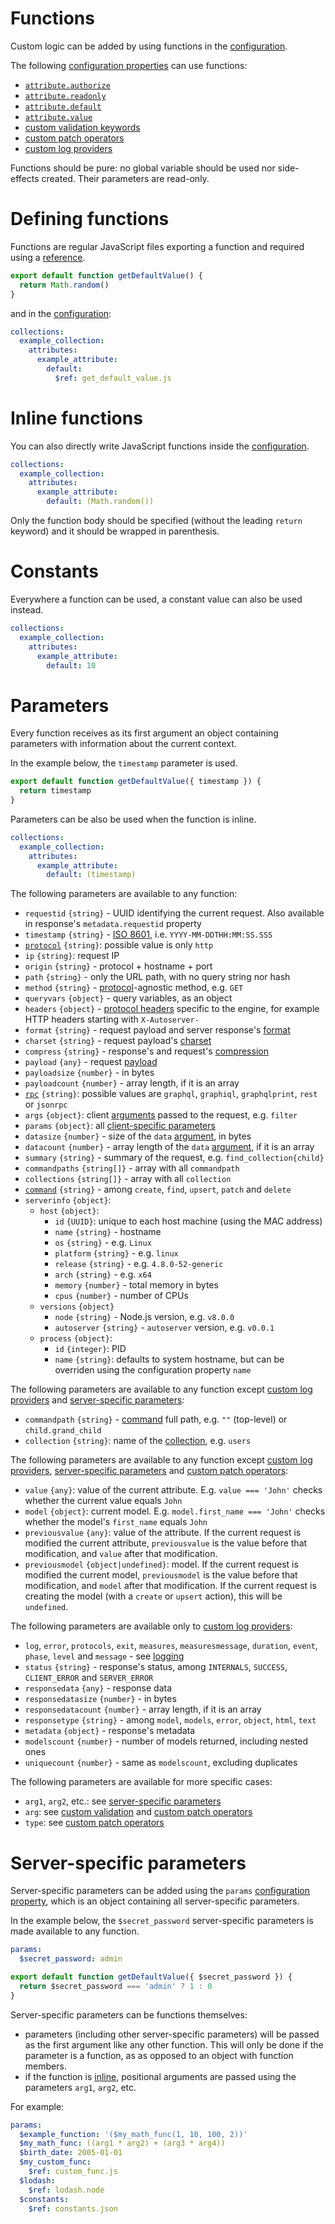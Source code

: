 # Functions

Custom logic can be added by using functions in the
[configuration](configuration.md).

The following [configuration properties](configuration.md#properties) can use
functions:

- [`attribute.authorize`](../data_model/authorization.md)
- [`attribute.readonly`](../data_model/authorization.md#readonly-attributes)
- [`attribute.default`](../data_model/default.md)
- [`attribute.value`](../data_model/transformation.md)
- [custom validation keywords](../data_model/validation.md#custom-validation)
- [custom patch operators](../data_model/patch.md#custom-operators)
- [custom log providers](../quality/logging.md#custom-log-provider)

Functions should be pure: no global variable should be used nor side-effects
created. Their parameters are read-only.

# Defining functions

Functions are regular JavaScript files exporting a function and required using a
[reference](references.md).

<!-- eslint-disable import/no-default-export -->

```js
export default function getDefaultValue() {
  return Math.random()
}
```

and in the [configuration](configuration.md):

```yml
collections:
  example_collection:
    attributes:
      example_attribute:
        default:
          $ref: get_default_value.js
```

# Inline functions

You can also directly write JavaScript functions inside the
[configuration](configuration.md).

```yml
collections:
  example_collection:
    attributes:
      example_attribute:
        default: (Math.random())
```

Only the function body should be specified (without the leading `return`
keyword) and it should be wrapped in parenthesis.

# Constants

Everywhere a function can be used, a constant value can also be used instead.

```yml
collections:
  example_collection:
    attributes:
      example_attribute:
        default: 10
```

# Parameters

Every function receives as its first argument an object containing parameters
with information about the current context.

In the example below, the `timestamp` parameter is used.

<!-- eslint-disable import/no-default-export -->

```js
export default function getDefaultValue({ timestamp }) {
  return timestamp
}
```

Parameters can be also be used when the function is inline.

```yml
collections:
  example_collection:
    attributes:
      example_attribute:
        default: (timestamp)
```

The following parameters are available to any function:

- `requestid` `{string}` - UUID identifying the current request. Also available
  in response's `metadata.requestid` property
- `timestamp` `{string}` - [ISO 8601](http://en.wikipedia.org/wiki/ISO_8601),
  i.e. `YYYY-MM-DDTHH:MM:SS.SSS`
- [`protocol`](../../client/protocols/README.md) `{string}`: possible value is
  only `http`
- `ip` `{string}`: request IP
- `origin` `{string}` - protocol + hostname + port
- `path` `{string}` - only the URL path, with no query string nor hash
- `method` `{string}` - [protocol](../../client/protocols/README.md)-agnostic
  method, e.g. `GET`
- `queryvars` `{object}` - query variables, as an object
- `headers` `{object}` - [protocol headers](../../client/protocols/README.md)
  specific to the engine, for example HTTP headers starting with `X-Autoserver-`
- `format` `{string}` - request payload and server response's
  [format](../../client/protocols/formats.md)
- `charset` `{string}` - request payload's
  [charset](../../client/protocols/formats.md#charsets)
- `compress` `{string}` - response's and request's
  [compression](../../client/arguments/compression.md)
- `payload` `{any}` - request [payload](../../client/protocols/README.md)
- `payloadsize` `{number}` - in bytes
- `payloadcount` `{number}` - array length, if it is an array
- [`rpc`](../../client/rpc/README.md) `{string}`: possible values are `graphql`,
  `graphiql`, `graphqlprint`, `rest` or `jsonrpc`
- `args` `{object}`: client [arguments](../../client/rpc/README.md#rpc) passed
  to the request, e.g. `filter`
- `params` `{object}`: all
  [client-specific parameters](../../client/arguments/params.md)
- `datasize` `{number}` - size of the `data`
  [argument](../../client/rpc/README.md#rpc), in bytes
- `datacount` `{number}` - array length of the `data`
  [argument](../../client/rpc/README.md#rpc), if it is an array
- `summary` `{string}` - summary of the request, e.g. `find_collection{child}`
- `commandpaths` `{string[]}` - array with all `commandpath`
- `collections` `{string[]}` - array with all `collection`
- [`command`](../../client/request/crud.md) `{string}` - among `create`, `find`,
  `upsert`, `patch` and `delete`
- `serverinfo` `{object}`:
  - `host` `{object}`:
    - `id` `{UUID}`: unique to each host machine (using the MAC address)
    - `name` `{string}` - hostname
    - `os` `{string}` - e.g. `Linux`
    - `platform` `{string}` - e.g. `linux`
    - `release` `{string}` - e.g. `4.8.0-52-generic`
    - `arch` `{string}` - e.g. `x64`
    - `memory` `{number}` - total memory in bytes
    - `cpus` `{number}` - number of CPUs
  - `versions` `{object}`
    - `node` `{string}` - Node.js version, e.g. `v8.0.0`
    - `autoserver` `{string}` - `autoserver` version, e.g. `v0.0.1`
  - `process` `{object}`:
    - `id` `{integer}`: PID
    - `name` `{string}`: defaults to system hostname, but can be overriden using
      the configuration property `name`

The following parameters are available to any function except
[custom log providers](../quality/logging.md#custom-log-provider) and
[server-specific parameters](#server-specific-parameters):

- `commandpath` `{string}` - [command](../../client/request/crud.md) full path,
  e.g. `""` (top-level) or `child.grand_child`
- `collection` `{string}`: name of the
  [collection](../data_model/collections.md), e.g. `users`

The following parameters are available to any function except
[custom log providers](../quality/logging.md#custom-log-provider),
[server-specific parameters](#server-specific-parameters) and
[custom patch operators](../data_model/patch.md#custom-operators):

- `value` `{any}`: value of the current attribute. E.g. `value === 'John'`
  checks whether the current value equals `John`
- `model` `{object}`: current model. E.g. `model.first_name === 'John'` checks
  whether the model's `first_name` equals `John`
- `previousvalue` `{any}`: value of the attribute. If the current request is
  modified the current attribute, `previousvalue` is the value before that
  modification, and `value` after that modification.
- `previousmodel` `{object|undefined}`: model. If the current request is
  modified the current model, `previousmodel` is the value before that
  modification, and `model` after that modification. If the current request is
  creating the model (with a `create` or `upsert` action), this will be
  `undefined`.

The following parameters are available only to
[custom log providers](../quality/logging.md#custom-log-provider):

- `log`, `error`, `protocols`, `exit`, `measures`, `measuresmessage`,
  `duration`, `event`, `phase`, `level` and `message` - see
  [logging](../quality/logging.md#functions-parameters)
- `status` `{string}` - response's status, among `INTERNALS`, `SUCCESS`,
  `CLIENT_ERROR` and `SERVER_ERROR`
- `responsedata` `{any}` - response data
- `responsedatasize` `{number}` - in bytes
- `responsedatacount` `{number}` - array length, if it is an array
- `responsetype` `{string}` - among `model`, `models`, `error`, `object`,
  `html`, `text`
- `metadata` `{object}` - response's metadata
- `modelscount` `{number}` - number of models returned, including nested ones
- `uniquecount` `{number}` - same as `modelscount`, excluding duplicates

The following parameters are available for more specific cases:

- `arg1`, `arg2`, etc.: see
  [server-specific parameters](#server-specific-parameters)
- `arg`: see [custom validation](../data_model/validation.md#custom-validation)
  and [custom patch operators](../data_model/patch.md#custom-operators)
- `type`: see [custom patch operators](../data_model/patch.md#custom-operators)

# Server-specific parameters

Server-specific parameters can be added using the `params`
[configuration property](configuration.md#properties), which is an object
containing all server-specific parameters.

In the example below, the `$secret_password` server-specific parameters is made
available to any function.

```yml
params:
  $secret_password: admin
```

<!-- eslint-disable id-match, import/no-default-export -->

```js
export default function getDefaultValue({ $secret_password }) {
  return $secret_password === 'admin' ? 1 : 0
}
```

Server-specific parameters can be functions themselves:

- parameters (including other server-specific parameters) will be passed as the
  first argument like any other function. This will only be done if the
  parameter is a function, as as opposed to an object with function members.
- if the function is [inline](#inline-functions), positional arguments are
  passed using the parameters `arg1`, `arg2`, etc.

For example:

```yml
params:
  $example_function: '($my_math_func(1, 10, 100, 2))'
  $my_math_func: ((arg1 * arg2) + (arg3 * arg4))
  $birth_date: 2005-01-01
  $my_custom_func:
    $ref: custom_func.js
  $lodash:
    $ref: lodash.node
  $constants:
    $ref: constants.json
```
